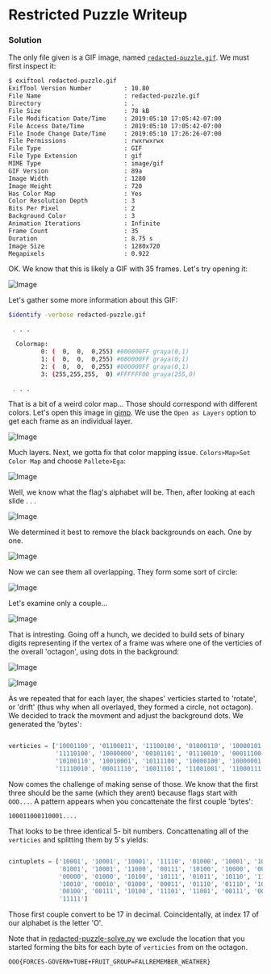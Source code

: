 # Restricted Puzzle Writeup

### Solution

The only file given is a GIF image, named [`redacted-puzzle.gif`](https://github.com/lyellread/ctf-writeups/blob/master/dcquals2019/redacted-puzzle-writeup/redacted-puzzle.gif). We must first inspect it:

```bash
$ exiftool redacted-puzzle.gif
ExifTool Version Number         : 10.80
File Name                       : redacted-puzzle.gif
Directory                       : .
File Size                       : 78 kB
File Modification Date/Time     : 2019:05:10 17:05:42-07:00
File Access Date/Time           : 2019:05:10 17:05:42-07:00
File Inode Change Date/Time     : 2019:05:10 17:26:26-07:00
File Permissions                : rwxrwxrwx
File Type                       : GIF
File Type Extension             : gif
MIME Type                       : image/gif
GIF Version                     : 89a
Image Width                     : 1280
Image Height                    : 720
Has Color Map                   : Yes
Color Resolution Depth          : 3
Bits Per Pixel                  : 2
Background Color                : 3
Animation Iterations            : Infinite
Frame Count                     : 35
Duration                        : 8.75 s
Image Size                      : 1280x720
Megapixels                      : 0.922
```

OK. We know that this is likely a GIF with 35 frames. Let's try opening it:

![Image](https://github.com/lyellread/ctf-writeups/blob/master/dcquals2019/redacted-puzzle-writeup/open-in-image-viewer.JPG)

Let's gather some more information about this GIF:

```bash
$identify -verbose redacted-puzzle.gif

 . . .

  Colormap:
         0: (  0,  0,  0,255) #000000FF graya(0,1)
         1: (  0,  0,  0,255) #000000FF graya(0,1)
         2: (  0,  0,  0,255) #000000FF graya(0,1)
         3: (255,255,255,  0) #FFFFFF00 graya(255,0)

 . . . 

```

That is a bit of a weird color map... Those should correspond with different colors. Let's open this image in [gimp](https://www.gimp.org/). We use the `Open as Layers` option to get each frame as an individual layer.

![Image](https://github.com/lyellread/ctf-writeups/blob/master/dcquals2019/redacted-puzzle-writeup/layers.JPG)

Much layers. Next, we gotta fix that color mapping issue. `Colors>Map>Set Color Map` and choose `Pallete>Ega`:

![Image](https://github.com/lyellread/ctf-writeups/blob/master/dcquals2019/redacted-puzzle-writeup/map_1.JPG)

Well, we know what the flag's alphabet will be. Then, after looking at each slide . . . 

![Image](https://github.com/lyellread/ctf-writeups/blob/master/dcquals2019/redacted-puzzle-writeup/c2a_1.JPG)

We determined it best to remove the black backgrounds on each. One by one.

![Image](https://github.com/lyellread/ctf-writeups/blob/master/dcquals2019/redacted-puzzle-writeup/c2a_2.JPG)

Now we can see them all overlapping. They form some sort of circle:

![Image](https://github.com/lyellread/ctf-writeups/blob/master/dcquals2019/redacted-puzzle-writeup/all_transparent.JPG)

Let's examine only a couple...

![Image](https://github.com/lyellread/ctf-writeups/blob/master/dcquals2019/redacted-puzzle-writeup/octagon_2.JPG)

That is intresting. Going off a hunch, we decided to build sets of binary digits representing if the vertex of a frame was where one of the verticies of the overall 'octagon', using dots in the background:

![Image](https://github.com/lyellread/ctf-writeups/blob/master/dcquals2019/redacted-puzzle-writeup/dots.JPG)

![Image](https://github.com/lyellread/ctf-writeups/blob/master/dcquals2019/redacted-puzzle-writeup/example_binary.JPG)

As we repeated that for each layer, the shapes' verticies started to 'rotate', or 'drift' (thus why when all overlayed, they formed a circle, not octagon). We decided to track the movment and adjust the background dots. We generated the 'bytes':

```python

verticies = ['10001100', '01100011', '11100100', '01000110', '10000101', '00111101', '01000010', '10011000', '11100000',
             '11110100', '10000000', '00101101', '01110010', '00011100', '00001000', '10100101', '11010111', '01101110',
             '10100110', '10010001', '10111100', '10000100', '10000001', '10111001', '11010100', '00111011', '11001110',
             '11110010', '00011110', '10011101', '11001001', '11000111', '01100101', '00011110', '10011111']
```

Now comes the challenge of making sense of those. We know that the first three should be the same (which they arent) because flags start with `OOO...`. A pattern appears when you concattenate the first couple 'bytes':

`100011000110001....`

That looks to be three identical 5- bit numbers. Concattenating all of the `verticies` and splitting them by 5's yields:

```python

cintuplets = ['10001', '10001', '10001', '11110', '01000', '10001', '10100', '00101', '00111', '10101', '00001',
			  '01001', '10001', '11000', '00111', '10100', '10000', '00000', '10110', '10111', '00100', '00111',
			  '00000', '01000', '10100', '10111', '01011', '10110', '11101', '01001', '10100', '10001', '10111', 
			  '10010', '00010', '01000', '00011', '01110', '01110', '10100', '00111', '01111', '00111', '01111', 
			  '00100', '00111', '10100', '11101', '11001', '00111', '00011', '10110', '01010', '00111', '10100', 
			  '11111']
```

Those first couple convert to be 17 in decimal. Coincidentally, at index 17 of our alphabet is the letter 'O'. 

Note that in [redacted-puzzle-solve.py](https://github.com/lyellread/ctf-writeups/blob/master/dcquals2019/redacted-puzzle-writeup/redacted-puzzle-solve.py) we exclude the location that you started forming the bits for each byte of `verticies` from on the octagon.

```
OOO{FORCES-GOVERN+TUBE+FRUIT_GROUP=FALLREMEMBER_WEATHER}
```
